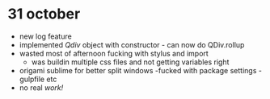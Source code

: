 # 31 october

  - new log feature
  - implemented *Qdiv* object with constructor - can now do QDiv.rollup
  - wasted most of afternoon fucking with stylus and import
    - was buildin multiple css files and not getting variables right
  - origami sublime for better split windows
  -fucked with package settings - gulpfile etc
  - no real *work!*
